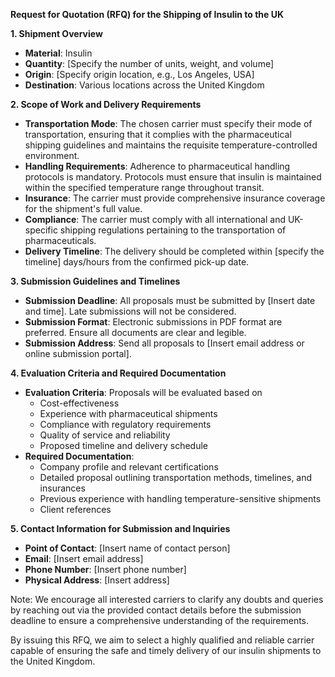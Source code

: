 **Request for Quotation (RFQ) for the Shipping of Insulin to the UK**

**1. Shipment Overview**  
   - **Material**: Insulin  
   - **Quantity**: [Specify the number of units, weight, and volume]  
   - **Origin**: [Specify origin location, e.g., Los Angeles, USA]  
   - **Destination**: Various locations across the United Kingdom  
  
**2. Scope of Work and Delivery Requirements**  
   - **Transportation Mode**: The chosen carrier must specify their mode of transportation, ensuring that it complies with the pharmaceutical shipping guidelines and maintains the requisite temperature-controlled environment.  
   - **Handling Requirements**: Adherence to pharmaceutical handling protocols is mandatory. Protocols must ensure that insulin is maintained within the specified temperature range throughout transit.  
   - **Insurance**: The carrier must provide comprehensive insurance coverage for the shipment's full value.  
   - **Compliance**: The carrier must comply with all international and UK-specific shipping regulations pertaining to the transportation of pharmaceuticals.  
   - **Delivery Timeline**: The delivery should be completed within [specify the timeline] days/hours from the confirmed pick-up date.  
  
**3. Submission Guidelines and Timelines**  
   - **Submission Deadline**: All proposals must be submitted by [Insert date and time]. Late submissions will not be considered.  
   - **Submission Format**: Electronic submissions in PDF format are preferred. Ensure all documents are clear and legible.  
   - **Submission Address**: Send all proposals to [Insert email address or online submission portal].  
  
**4. Evaluation Criteria and Required Documentation**  
   - **Evaluation Criteria**: Proposals will be evaluated based on 
     - Cost-effectiveness 
     - Experience with pharmaceutical shipments
     - Compliance with regulatory requirements
     - Quality of service and reliability 
     - Proposed timeline and delivery schedule  
   - **Required Documentation**: 
     - Company profile and relevant certifications 
     - Detailed proposal outlining transportation methods, timelines, and insurances 
     - Previous experience with handling temperature-sensitive shipments  
     - Client references  
  
**5. Contact Information for Submission and Inquiries**  
   - **Point of Contact**: [Insert name of contact person]  
   - **Email**: [Insert email address]  
   - **Phone Number**: [Insert phone number]  
   - **Physical Address**: [Insert address]  
   
Note: We encourage all interested carriers to clarify any doubts and queries by reaching out via the provided contact details before the submission deadline to ensure a comprehensive understanding of the requirements.

By issuing this RFQ, we aim to select a highly qualified and reliable carrier capable of ensuring the safe and timely delivery of our insulin shipments to the United Kingdom.